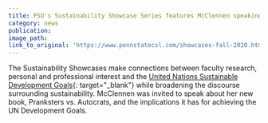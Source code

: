 ```yaml
---
title: PSU's Sustainability Showcase Series features McClennen speaking on new book.
category: news
publication:
image_path:
link_to_original: 'https://www.pennstatecsl.com/showcases-fall-2020.html'
---
```


The Sustainability Showcases make connections between faculty research, personal and professional interest and the&nbsp;[United Nations Sustainable Development Goals](http://www.un.org/sustainabledevelopment/sustainable-development-goals/){: target="_blank"}&nbsp;while broadening the discourse surrounding sustainability. McClennen was invited to speak about her new book, Pranksters vs. Autocrats, and the implications it has for achieving the UN Development Goals.